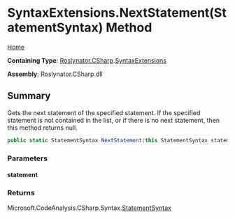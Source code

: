 # SyntaxExtensions\.NextStatement\(StatementSyntax\) Method <a name="_Top"></a>

[Home](../../../../README.md)

**Containing Type**: [Roslynator.CSharp](../../README.md#_Top)\.[SyntaxExtensions](../README.md#_Top)

**Assembly**: Roslynator\.CSharp\.dll

## Summary

Gets the next statement of the specified statement\.
If the specified statement is not contained in the list, or if there is no next statement, then this method returns null\.

```csharp
public static StatementSyntax NextStatement(this StatementSyntax statement)
```

### Parameters

#### statement

### Returns

Microsoft\.CodeAnalysis\.CSharp\.Syntax\.[StatementSyntax](https://docs.microsoft.com/en-us/dotnet/api/microsoft.codeanalysis.csharp.syntax.statementsyntax)

